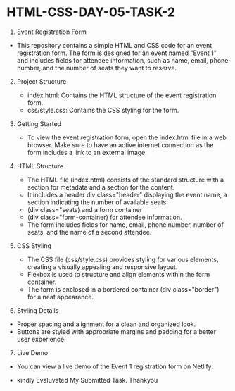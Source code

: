 # HTML-CSS-DAY-05-TASK-2

1. Event Registration Form

  - This repository contains a simple HTML and CSS code for an event registration form. The form is designed for an event named "Event 1" and includes fields for attendee information, such as name, email, phone number, and the number of seats they want to reserve.

2. Project Structure

   - index.html: Contains the HTML structure of the event registration form.
   - css/style.css: Contains the CSS styling for the form.

3. Getting Started

   - To view the event registration form, open the index.html file in a web browser. Make sure to have an active internet connection as the form includes a link to an external image.

4. HTML Structure

   - The HTML file (index.html) consists of the standard structure with a <head> section for metadata and a <body> section for the content.
   - It includes a header div class="header" displaying the event name, a section indicating the number of available seats
   - (div class="seats) and a form container
   - (div class="form-container) for attendee information.
   - The form includes fields for name, email, phone number, number of seats, and the name of a second attendee.

5. CSS Styling

   - The CSS file (css/style.css) provides styling for various elements, creating a visually appealing and responsive layout.
   - Flexbox is used to structure and align elements within the form container.
   - The form is enclosed in a bordered container (div class="border") for a neat appearance.
    
6. Styling Details

  - Proper spacing and alignment for a clean and organized look.
  - Buttons are styled with appropriate margins and padding for a better user experience.

7. Live Demo

  - You can view a live demo of the Event 1 registration form on Netlify:

* kindly Evaluvated My Submitted Task. Thankyou
